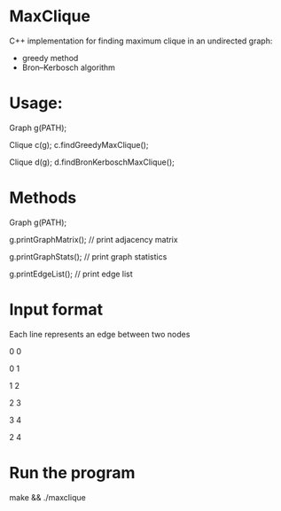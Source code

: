 # MaxClique

C++ implementation for finding maximum clique in an undirected graph:
- greedy method
- Bron–Kerbosch algorithm

# Usage:

Graph g(PATH);

Clique c(g);
c.findGreedyMaxClique();

Clique d(g);
d.findBronKerboschMaxClique();

# Methods

Graph g(PATH);<br/>

g.printGraphMatrix(); // print adjacency matrix

g.printGraphStats(); // print graph statistics

g.printEdgeList(); // print edge list

# Input format

Each line represents an edge between two nodes

0 0

0 1

1 2

2 3

3 4

2 4

# Run the program

make && ./maxclique